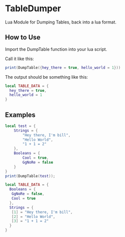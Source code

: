 # TableDumper
Lua Module for Dumping Tables, back into a lua format.

## How to Use
Import the DumpTable function into your lua script.

Call it like this:
```lua
print(DumpTable({hey_there = true, hello_world = 1}))
```
The output should be something like this:
```lua
local TABLE_DATA = {
  hey_there = true,
  hello_world = 1
}
```

## Examples
```lua
local test = {
    Strings = {
        "Hey there, I'm bill",
        "Hello World",
        "1 + 1 = 2"
    }, 
    Booleans = {
        Cool = true,
        GgNoRe = false
    }
}
print(DumpTable(test));
```

```lua
local TABLE_DATA = {
  Booleans = {
   GgNoRe = false,
   Cool = true
  },
  Strings = {
   [1] = "Hey there, I'm bill",
   [2] = "Hello World",
   [3] = "1 + 1 = 2"
  }
}
```
